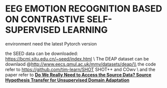 # EEG EMOTION RECOGNITION BASED ON CONTRASTIVE SELF-SUPERVISED LEARNING


environment need the latest Pytorch version 

the SEED data can be downloaded: https://bcmi.sjtu.edu.cn/~seed/index.html \\
The DEAP dataset can be downlaod @http://www.eecs.qmul.ac.uk/mmv/datasets/deap/\\
the code refer to https://github.com/tim-learn/SHOT SHOT++ and COwv \\
and the paper refer to [**Do We Really Need to Access the Source Data? Source Hypothesis Transfer for Unsupervised Domain Adaptation**](https://arxiv.org/abs/2002.08546)

